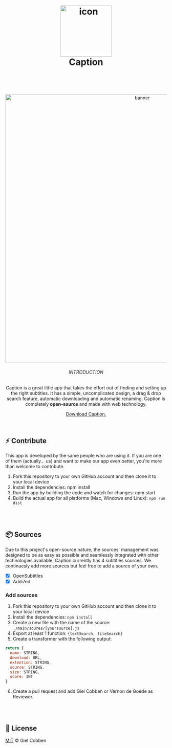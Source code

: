 <h1 align="center">
  <img src="https://getcaption.co/CaptionIcon.png" width="160" alt="icon"><br>
  Caption
  <br>
  <br>
</h1>
<br>
<p align="center">  
  <img src="https://getcaption.co/CaptionCover.png" width="840" alt="banner">
  <br>
  <h6 align="center">INTRODUCTION</h6>
  <p align="center">Caption is a great little app that takes the effort out of finding and setting up the right subtitles. It has a simple, uncomplicated design, a drag &amp; drop search feature, automatic downloading and automatic renaming. Caption is completely <strong>open-source</strong> and made with web technology.</p>
 <p align="center"><a href="https://getcaption.co">Download Caption.</a></p>
</p>
<br>

## ⚡️ Contribute
This app is developed by the same people who are using it. If you are one of them (actually... us) and want to make our app even better, you're more than welcome to contribute.

1. Fork this repository to your own GitHub account and then clone it to your local device
2. Install the dependencies: npm install
3. Run the app by building the code and watch for changes: npm start
4. Build the actual app for all platforms (Mac, Windows and Linux): `npm run dist`

<br>
<br>

## 📦 Sources
Due to this project's open-source nature, the sources' management was designed to be as easy as possible and seamlessly integrated with other technologies available. Caption currently has 4 subtitles sources. We continuesly add more sources but feel free to add a source of your own.

- [x] OpenSubtitles
- [x] Addi7ed

### Add sources
1. Fork this repository to your own GitHub account and then clone it to your local device
2. Install the dependencies: `npm install`
3. Create a new file with the name of the source: `./main/soures/[yoursource].js`
4. Export at least 1 function: `{textSearch, fileSearch}`
5. Create a transformer with the following output:
```js
return {
  name: STRING,
  download: URL,
  extention: STRING,
  source: STRING,
  size: STRING,
  score: INT
}
```
6. Create a pull request and add Giel Cobben or Vernon de Goede as Reviewer.

<br>
<br>

## 🔑 License

[MIT](https://github.com/gielcobben/Caption/blob/master/LICENSE) © Giel Cobben